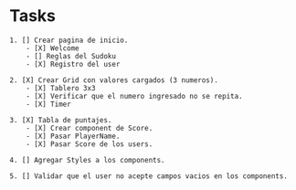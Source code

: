 # Tasks

    1. [] Crear pagina de inicio.
        - [X] Welcome
        - [] Reglas del Sudoku
        - [X] Registro del user

    2. [X] Crear Grid con valores cargados (3 numeros).
        - [X] Tablero 3x3
        - [X] Verificar que el numero ingresado no se repita.
        - [X] Timer

    3. [X] Tabla de puntajes.
        - [X] Crear component de Score.
        - [X] Pasar PlayerName.
        - [X] Pasar Score de los users.

    4. [] Agregar Styles a los components.

    5. [] Validar que el user no acepte campos vacios en los components.
